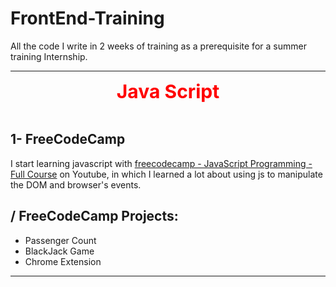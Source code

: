 # FrontEnd-Training
All the code I write in 2 weeks of training as a prerequisite for a summer training Internship.

---
<div style="color:red; font-size:30px" align="center">
<b>Java Script</b>
</div><br>

## 1- FreeCodeCamp
I start learning javascript with [freecodecamp - JavaScript Programming - Full Course](https://www.youtube.com/watch?v=jS4aFq5-91M) on Youtube, in which I learned a lot about using js to manipulate the DOM and browser's events.


## / FreeCodeCamp Projects:
- Passenger Count
- BlackJack Game
- Chrome Extension

---